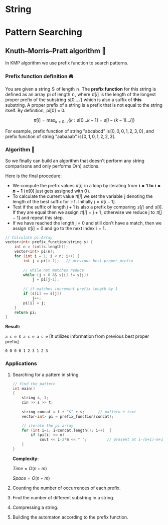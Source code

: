 # String

# Pattern Searching

## Knuth–Morris–Pratt algorithm 🥝

In KMP algorithm we use prefix function to search patterns.

### Prefix function definition 🚘

You are given a string  S  of length  n . The **prefix function** for this string is defined as an array  pi of length  n , where  $\pi[i]$  is the length of the longest proper prefix of the substring  $s[0.…i]$  which is also a suffix of **this** substring.
A proper prefix of a string is a prefix that is not equal to the string itself.
By definition,  pi[0] = 0.

$$
\pi[i] = \max_ {k = 0 \dots i} \{k : s[0 \dots k-1] = s[i-(k-1) \dots i] \}
$$

For example, prefix function of string "abcabcd" is $[0, 0, 0, 1, 2, 3, 0]$ , and prefix function of string "aabaaab" is $[0, 1, 0, 1, 2, 2, 3]$.
    

### Algorithm 👚
    
So we finally can build an algorithm that doesn't perform any string comparisons and only performs O(n)  actions.

Here is the final procedure:

- We compute the prefix values $\pi[i]$  in a loop by iterating from  **$i = 1$  to  $i = n-1$** ( $\pi[0]$ just gets assigned with 0 ).
- To calculate the current value $\pi[i]$ we set the variable  j denoting the length of the best suffix for  i-1 . Initially $j = \pi[i-1]$.
- Test if the suffix of length $j+1$ is also a prefix by comparing  $s[j]$  and  $s[i]$. If they are equal then we assign  $\pi[i] = j + 1$ , otherwise we reduce j to  $\pi[j-1]$ and repeat this step.
- If we have reached the length j = 0 and still don't have a match, then we assign  $\pi[i] = 0$ and go to the next index  i + 1 .

```cpp
// Calculate pi-Array
vector<int> prefix_function(string s) {
    int n = (int)s.length();
    vector<int> pi(n);
    for (int i = 1; i < n; i++) {
        int j = pi[i-1];   // previous best proper prefix
        
        // while not matches reduce
        while (j > 0 && s[i] != s[j])
            j = pi[j-1];
            
        // if matches increment prefix length by 1
        if (s[i] == s[j])
            j++;
        pi[i] = j;
    }
    return pi;
}
```

**Result:**

`a c e $ a c e a c e`  [It utilizes information from previous best proper prefix]

`0 0 0 0 1 2 3 1 2 3 `

### Applications

1. Searching for a pattern in string.
    
    ```cpp
    // find the pattern
    int main()
    {
        string s, t;
        cin >> s >> t;
        
        string concat = t + "$" + s;      // pattern + text
        vector<int> pi = prefix_function(concat);

        // iterate the pi-array
        for (int i=1; i<concat.length(); i++)  {
            if (pi[i] == m)
                cout << i-2*m << " ";         // present at i-(m+1)-m+1 = i-2m
        }
    }
    ```
        
    **Complexity:** 

    $Time = O(n+m)$

    $Space = O(n+m)$
    
2. Counting the number of occurrences of each prefix.
3. Find the number of different substring in a string.
4. Compressing a string.
5. Building the automaton according to the prefix function.
